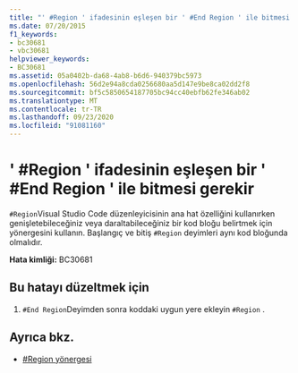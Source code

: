 ```yaml
---
title: "' #Region ' ifadesinin eşleşen bir ' #End Region ' ile bitmesi gerekir"
ms.date: 07/20/2015
f1_keywords:
- bc30681
- vbc30681
helpviewer_keywords:
- BC30681
ms.assetid: 05a0402b-da68-4ab8-b6d6-940379bc5973
ms.openlocfilehash: 56d2e94a8cda0256680aa5d147e9be8ca02dd2f8
ms.sourcegitcommit: bf5c5850654187705bc94cc40ebfb62fe346ab02
ms.translationtype: MT
ms.contentlocale: tr-TR
ms.lasthandoff: 09/23/2020
ms.locfileid: "91081160"
---
```

# <a name="region-statement-must-end-with-a-matching-end-region"></a>' #Region ' ifadesinin eşleşen bir ' #End Region ' ile bitmesi gerekir

`#Region`Visual Studio Code düzenleyicisinin ana hat özelliğini kullanırken genişletebileceğiniz veya daraltabileceğiniz bir kod bloğu belirtmek için yönergesini kullanın. Başlangıç ve bitiş `#Region` deyimleri aynı kod bloğunda olmalıdır.  
  
 **Hata kimliği:** BC30681  
  
## <a name="to-correct-this-error"></a>Bu hatayı düzeltmek için  
  
1. `#End Region`Deyimden sonra koddaki uygun yere ekleyin `#Region` .  
  
## <a name="see-also"></a>Ayrıca bkz.

- [#Region yönergesi](../language-reference/directives/region-directive.md)
